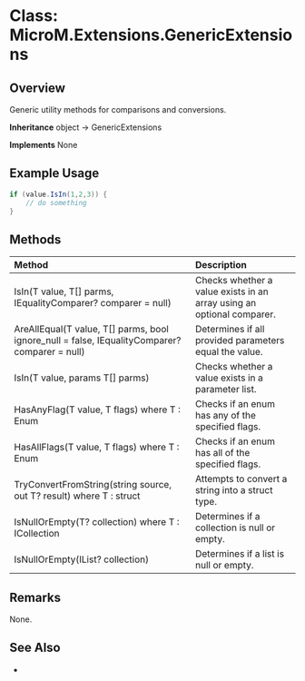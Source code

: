 # Class: MicroM.Extensions.GenericExtensions
## Overview
Generic utility methods for comparisons and conversions.

**Inheritance**
object -> GenericExtensions

**Implements**
None

## Example Usage
```csharp
if (value.IsIn(1,2,3)) {
    // do something
}
```
## Methods
| Method | Description |
|:------------|:-------------|
| IsIn<T>(T value, T[] parms, IEqualityComparer<T>? comparer = null) | Checks whether a value exists in an array using an optional comparer. |
| AreAllEqual<T>(T value, T[] parms, bool ignore_null = false, IEqualityComparer<T>? comparer = null) | Determines if all provided parameters equal the value. |
| IsIn<T>(T value, params T[] parms) | Checks whether a value exists in a parameter list. |
| HasAnyFlag<T>(T value, T flags) where T : Enum | Checks if an enum has any of the specified flags. |
| HasAllFlags<T>(T value, T flags) where T : Enum | Checks if an enum has all of the specified flags. |
| TryConvertFromString<T>(string source, out T? result) where T : struct | Attempts to convert a string into a struct type. |
| IsNullOrEmpty<T>(T? collection) where T : ICollection<T> | Determines if a collection is null or empty. |
| IsNullOrEmpty<T>(IList<T>? collection) | Determines if a list is null or empty. |

## Remarks
None.

## See Also
-
